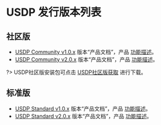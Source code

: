 # USDP 发行版本列表



## 社区版

- [USDP Community  v1.0.x](/usdp_community/1.0.x/README) 版本“产品文档”，产品 [功能描述](/usdp_community/1.0.x/release_notes)。
- [USDP Community  v2.0.x](/usdp_community/2.0.x/README) 版本“产品文档”，产品 [功能描述](/usdp_community/2.0.x/release_notes)。



?> USDP社区版安装包可点击 [USDP社区版获取](usdp_community/plan&create/download) 进行下载。



## 标准版

- [USDP Standard v1.0.x](/usdpdc/1.0.x/README) 版本“产品文档”，产品 [功能描述](/usdpdc/1.0.x/release_notes)。
- [USDP Standard v2.0.x](/usdpdc/2.0.x/README) 版本“产品文档”，产品 [功能描述](/usdpdc/2.0.x/release_notes)。


